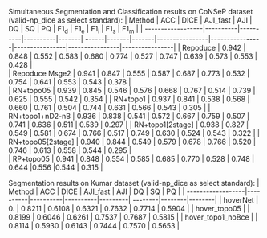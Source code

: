 Simultaneous Segmentation and Classification results on CoNSeP dataset (valid-np_dice as select standard): 
| Method            | ACC      | DICE     | AJI_fast | AJI   | DQ    | SQ    | PQ    | F1<sub>d</sub> | F1<sub>e</sub> | F1<sub>i</sub> | F1<sub>s</sub> | F1<sub>m</sub> |
| ------------------|----------|----------|----------|-------| ------|-------|-------|----------------|----------------|----------------|----------------|----------------|
| Repoduce          | 0.942    | 0.848    | 0.552    | 0.583 | 0.680 | 0.774 | 0.527 | 0.747          | 0.639          | 0.573          | 0.553          | 0.428          |  
| Repoduce Msge2    | 0.941    | 0.847    | 0.555    | 0.587 | 0.687 | 0.773 | 0.532 | 0.754          | 0.641          | 0.553          | 0.543          | 0.378          |                
| RN+topo05         | 0.939    | 0.845    | 0.546    | 0.576 | 0.668 | 0.767 | 0.514 | 0.739          | 0.625          | 0.555          | 0.542          | 0.354          |
| RN+topo1          | 0.937    | 0.841    | 0.538    | 0.568 | 0.660 | 0.761 | 0.504 | 0.744          | 0.631          | 0.566          | 0.543          | 0.305          |
| RN+topo1+nD2-nB   | 0.936    | 0.838    | 0.541    | 0.572 | 0.667 | 0.759 | 0.507 | 0.741          | 0.636          | 0.511          | 0.539          | 0.297          |
| RN+topo1[2stage]  | 0.938    | 0.827    | 0.549    | 0.581 | 0.674 | 0.766 | 0.517 | 0.749          | 0.630          | 0.524          | 0.543          | 0.322          | 
| RN+topo05[2stage] | 0.940    | 0.844    | 0.549    | 0.579 | 0.678 | 0.766 | 0.520 | 0.746          | 0.613          | 0.558          | 0.544          | 0.295          |  
| RP+topo05         | 0.941    | 0.848    | 0.554    | 0.585 | 0.685 | 0.770 | 0.528 | 0.748          | 0.644          |0.556           |0.544           | 0.315          |



Segmentation results on Kumar dataset (valid-np_dice as select standard): 
| Method            | ACC      | DICE     | AJI_fast | AJI     | DQ      | SQ     | PQ     |
| ------------------|----------|----------|----------|---------| --------|--------|--------|
| hoverNet          | 0.       | 0.8211   | 0.6108   | 0.6321  | 0.7632  | 0.7714 | 0.5904 |
| hover_topo05      |          | 0.8199   | 0.6046   | 0.6261  | 0.7537  | 0.7687 | 0.5815 |
| hover_topo1_noBce |          | 0.8114   | 0.5930   | 0.6143  | 0.7444  | 0.7570 | 0.5653 |